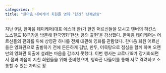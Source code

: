 ```yaml
---
categories: f
title: "한마음 데이케어 회원들 영화 ‘한산’ 단체관람"
---
```

지난 9일, 한마음 데이케어(대표 에스더 한)가 한인 어르신들을 모시고 덴버의 하킨스 노스필드 18극장을 방문해 한국영화‘한산: 용의 출현’을 감상했다. 한마음 데이케어는 어르신들의 편의를 위해 상영관 하나를 전체 대관해 영화를 관람했다. 한마음 회원 어르신들은 영화관으로 출발하기 전에 든든하게 김밥, 만두, 어묵탕으로 점심을 함께 하며 오랜만의 영화관 외출에 설레는 마음을 감추지 못했다. 이번 행사는 코로나19가 장기화되면서 몸과 마음이 지친 회원들을 위해 준비했으며, 영화관 나들이를 통해 서로 격려하고 소통할 수 있는 자리로 활